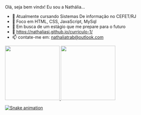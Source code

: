 Olá, seja bem vindx!
  Eu sou a Nathália...




- 🔭 Atualmente cursando Sistemas De informação no CEFET/RJ
- 🌱 Foco em HTML, CSS, JavaScript, MySql
- 👯 Em busca de um estágio que me prepare para o futuro
- 💬 https://nathaliasi.github.io/curriculo-1/
- 📫 contate-me em: nathaliatrab@outlook.com

<div style="box-sizing:border-box">
  <a href="https://github.com/nathaliasi">
  <img height="180em" src="https://github-readme-stats.vercel.app/api?username=nathaliasi&show_icons=true&theme=onedark&include_all_commits=true&count_private=true"/>
  <img height="180em" src="https://github-readme-stats.vercel.app/api/top-langs/?username=nathaliasi&layout=compact&langs_count=16&theme=onedark"/>
</div>
  
<!--<div style="display: inline_block"><br>
  <img align="center" alt="nath-Js" height="30" width="40" src="https://raw.githubusercontent.com/devicons/devicon/master/icons/javascript/javascript-plain.svg">
  <img align="center" alt="Rafa-HTML" height="30" width="40" src="https://raw.githubusercontent.com/devicons/devicon/master/icons/html5/html5-original.svg">
  <img align="center" alt="Rafa-CSS" height="30" width="40" src="https://raw.githubusercontent.com/devicons/devicon/master/icons/css3/css3-original.svg">
  <img align="center" alt="Rafa-Csharp" height="30" width="40" src="https://raw.githubusercontent.com/devicons/devicon/master/icons/csharp/csharp-original.svg">
</div>
  
##-->
  
<div>
 	
![Snake animation](https://github.com/rafaballerini2/rafaballerini2/blob/output/github-contribution-grid-snake.svg)
  </div>
